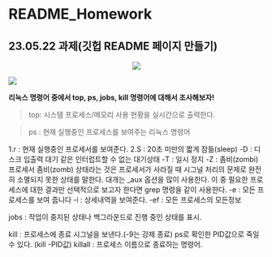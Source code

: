 # README_Homework
23.05.22 과제(깃헙 README 페이지 만들기)
---
<p align="center">
  <img src="https://github.com/Bitanee/README_Homework/assets/97078968/d68902cd-46e8-4457-88eb-3ef67c487c62">
</p>

<img src="https://img.shields.io/badge/C언어-A8B9CC?style=flat&logo=c&logoColor=white"/>

**리눅스 명령어 중에서 top, ps, jobs, kill 명령어에 대해서 조사해보자!**

>top: 시스템 프로세스/메모리 사용 현황을 실시간으로 출력한다.

>ps : 현재 실행중인 프로세스를 보여주는 리눅스 명령어

1.r : 현재 실행중인 프로세서를 보여준다.
2.S : 20초 미만의 짧게 잠듦(sleep) 
-D : 디스크 입출력 대기 같은 인터럽트할 수 없는 대기상태 
-T : 일시 정지 
-Z : 좀비(zombi) 프로세서
	좀비(zomb) 상태라는 것은 프로세서가 사라질 때 시그널 처리의 문제로 완전히 
	소멸되지 못한 상태를 말한다.
	대개는 _aux 옵션을 많이 사용한다. 이 중 필요한 프로세스에 대한 결과만 선택적으로
	보고자 한다면 grep 명령을 같이 사용한다. 
	-e : 모든 프로세스를 보여 줍니다
	-i : 상세내역을 보여준다.
	-ef : 모든 프로세스의 모든정보

jobs : 작업이 중지된 상태나 백그라운드로 진행 중인 상태를 표시.

kill : 프로세스에 종료 시그널을 보낸다.(-9는 강제 종료)
	ps로 확인한 PID값으로 죽일 수 있다.
	(kill -PID값)
killall : 프로세스 이름으로 종료하는 명령어.
